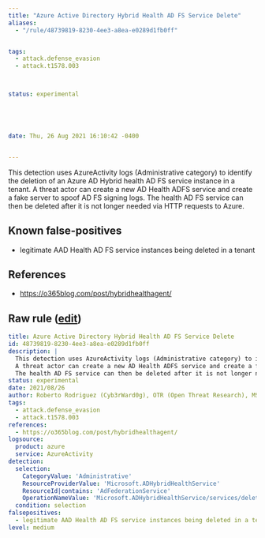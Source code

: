 ```yaml
---
title: "Azure Active Directory Hybrid Health AD FS Service Delete"
aliases:
  - "/rule/48739819-8230-4ee3-a8ea-e0289d1fb0ff"


tags:
  - attack.defense_evasion
  - attack.t1578.003



status: experimental





date: Thu, 26 Aug 2021 16:10:42 -0400


---
```


This detection uses AzureActivity logs (Administrative category) to identify the deletion of an Azure AD Hybrid health AD FS service instance in a tenant.
A threat actor can create a new AD Health ADFS service and create a fake server to spoof AD FS signing logs.
The health AD FS service can then be deleted after it is not longer needed via HTTP requests to Azure.


<!--more-->


## Known false-positives

* legitimate AAD Health AD FS service instances being deleted in a tenant



## References

* https://o365blog.com/post/hybridhealthagent/


## Raw rule ([edit](https://github.com/SigmaHQ/sigma/edit/master/rules/cloud/azure/azure_aadhybridhealth_adfs_service_delete.yml))
```yaml
title: Azure Active Directory Hybrid Health AD FS Service Delete
id: 48739819-8230-4ee3-a8ea-e0289d1fb0ff
description: |
  This detection uses AzureActivity logs (Administrative category) to identify the deletion of an Azure AD Hybrid health AD FS service instance in a tenant.
  A threat actor can create a new AD Health ADFS service and create a fake server to spoof AD FS signing logs.
  The health AD FS service can then be deleted after it is not longer needed via HTTP requests to Azure.
status: experimental
date: 2021/08/26
author: Roberto Rodriguez (Cyb3rWard0g), OTR (Open Threat Research), MSTIC
tags:
  - attack.defense_evasion
  - attack.t1578.003
references:
  - https://o365blog.com/post/hybridhealthagent/
logsource:
  product: azure
  service: AzureActivity
detection:
  selection:
    CategoryValue: 'Administrative'
    ResourceProviderValue: 'Microsoft.ADHybridHealthService'
    ResourceId|contains: 'AdFederationService'
    OperationNameValue: 'Microsoft.ADHybridHealthService/services/delete'
  condition: selection
falsepositives:
  - legitimate AAD Health AD FS service instances being deleted in a tenant
level: medium
```
